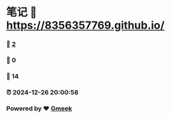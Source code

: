 # 笔记 :link: https://8356357769.github.io/ 
### :page_facing_up: [2](https://8356357769.github.io//tag.html) 
### :speech_balloon: 0 
### :hibiscus: 14 
### :alarm_clock: 2024-12-26 20:00:58 
### Powered by :heart: [Gmeek](https://github.com/Meekdai/Gmeek)
